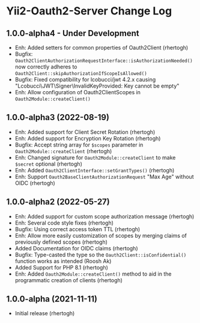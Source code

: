 Yii2-Oauth2-Server Change Log
=============================

1.0.0-alpha4 - Under Development
--------------------------------
- Enh: Added setters for common properties of Oauth2Client (rhertogh)
- Bugfix: `Oauth2ClientAuthorizationRequestInterface::isAuthorizationNeeded()` now correctly adheres to `Oauth2Client::skipAuthorizationIfScopeIsAllowed()`
- Bugfix: Fixed compatibility for lcobucci/jwt 4.2.x causing "Lcobucci\JWT\Signer\InvalidKeyProvided: Key cannot be empty"
- Enh: Allow configuration of Oauth2ClientScopes in `Oauth2Module::createClient()` 


1.0.0-alpha3 (2022-08-19)
-------------------------

- Enh: Added support for Client Secret Rotation (rhertogh)
- Enh: Added support for Encryption Key Rotation (rhertogh)
- Bugfix: Accept string array for `$scopes` parameter in `Oauth2Module::createClient` (rhertogh)
- Enh: Changed signature for `Oauth2Module::createClient` to make `$secret` optional (rhertogh)
- Enh: Added `Oauth2ClientInterface::setGrantTypes()` (rhertogh)
- Enh: Support `Oauth2BaseClientAuthorizationRequest` "Max Age" without OIDC (rhertogh)


1.0.0-alpha2 (2022-05-27)
-------------------------

- Enh: Added support for custom scope authorization message (rhertogh)
- Enh: Several code style fixes (rhertogh)
- Bugfix: Using correct access token TTL (rhertogh)
- Enh: Allow more easily customization of scopes by merging claims of previously defined scopes (rhertogh)
- Added Documentation for OIDC claims (rhertogh)
- Bugfix: Type-casted the type so the `Oauth2Client::isConfidential()` function works as intended (Roosh Ak)
- Added Support for PHP 8.1 (rhertogh)
- Enh: Added `Oauth2Module::createClient()` method to aid in the programmatic creation of clients (rhertogh)


1.0.0-alpha (2021-11-11)
------------------------

- Initial release (rhertogh)
